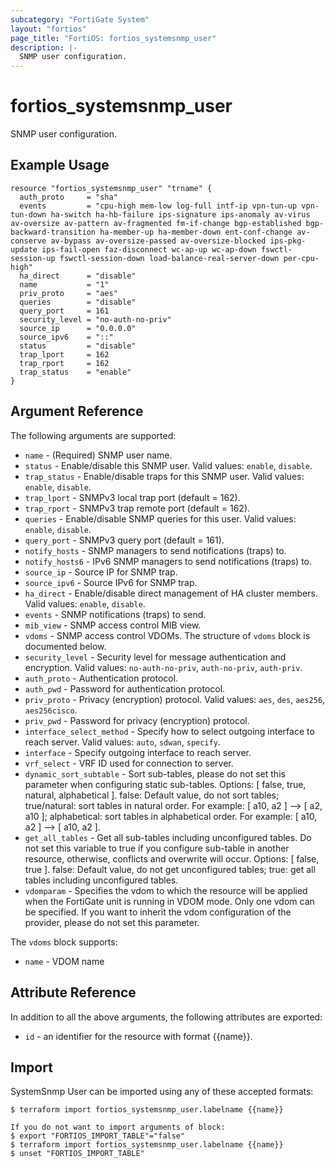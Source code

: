 ```yaml
---
subcategory: "FortiGate System"
layout: "fortios"
page_title: "FortiOS: fortios_systemsnmp_user"
description: |-
  SNMP user configuration.
---
```


# fortios_systemsnmp_user
SNMP user configuration.

## Example Usage

```hcl
resource "fortios_systemsnmp_user" "trname" {
  auth_proto     = "sha"
  events         = "cpu-high mem-low log-full intf-ip vpn-tun-up vpn-tun-down ha-switch ha-hb-failure ips-signature ips-anomaly av-virus av-oversize av-pattern av-fragmented fm-if-change bgp-established bgp-backward-transition ha-member-up ha-member-down ent-conf-change av-conserve av-bypass av-oversize-passed av-oversize-blocked ips-pkg-update ips-fail-open faz-disconnect wc-ap-up wc-ap-down fswctl-session-up fswctl-session-down load-balance-real-server-down per-cpu-high"
  ha_direct      = "disable"
  name           = "1"
  priv_proto     = "aes"
  queries        = "disable"
  query_port     = 161
  security_level = "no-auth-no-priv"
  source_ip      = "0.0.0.0"
  source_ipv6    = "::"
  status         = "disable"
  trap_lport     = 162
  trap_rport     = 162
  trap_status    = "enable"
}
```

## Argument Reference

The following arguments are supported:

* `name` - (Required) SNMP user name.
* `status` - Enable/disable this SNMP user. Valid values: `enable`, `disable`.
* `trap_status` - Enable/disable traps for this SNMP user. Valid values: `enable`, `disable`.
* `trap_lport` - SNMPv3 local trap port (default = 162).
* `trap_rport` - SNMPv3 trap remote port (default = 162).
* `queries` - Enable/disable SNMP queries for this user. Valid values: `enable`, `disable`.
* `query_port` - SNMPv3 query port (default = 161).
* `notify_hosts` - SNMP managers to send notifications (traps) to.
* `notify_hosts6` - IPv6 SNMP managers to send notifications (traps) to.
* `source_ip` - Source IP for SNMP trap.
* `source_ipv6` - Source IPv6 for SNMP trap.
* `ha_direct` - Enable/disable direct management of HA cluster members. Valid values: `enable`, `disable`.
* `events` - SNMP notifications (traps) to send.
* `mib_view` - SNMP access control MIB view.
* `vdoms` - SNMP access control VDOMs. The structure of `vdoms` block is documented below.
* `security_level` - Security level for message authentication and encryption. Valid values: `no-auth-no-priv`, `auth-no-priv`, `auth-priv`.
* `auth_proto` - Authentication protocol.
* `auth_pwd` - Password for authentication protocol.
* `priv_proto` - Privacy (encryption) protocol. Valid values: `aes`, `des`, `aes256`, `aes256cisco`.
* `priv_pwd` - Password for privacy (encryption) protocol.
* `interface_select_method` - Specify how to select outgoing interface to reach server. Valid values: `auto`, `sdwan`, `specify`.
* `interface` - Specify outgoing interface to reach server.
* `vrf_select` - VRF ID used for connection to server.
* `dynamic_sort_subtable` - Sort sub-tables, please do not set this parameter when configuring static sub-tables. Options: [ false, true, natural, alphabetical ]. false: Default value, do not sort tables; true/natural: sort tables in natural order. For example: [ a10, a2 ] --> [ a2, a10 ]; alphabetical: sort tables in alphabetical order. For example: [ a10, a2 ] --> [ a10, a2 ].
* `get_all_tables` - Get all sub-tables including unconfigured tables. Do not set this variable to true if you configure sub-table in another resource, otherwise, conflicts and overwrite will occur. Options: [ false, true ]. false: Default value, do not get unconfigured tables; true: get all tables including unconfigured tables. 
* `vdomparam` - Specifies the vdom to which the resource will be applied when the FortiGate unit is running in VDOM mode. Only one vdom can be specified. If you want to inherit the vdom configuration of the provider, please do not set this parameter.

The `vdoms` block supports:

* `name` - VDOM name


## Attribute Reference

In addition to all the above arguments, the following attributes are exported:
* `id` - an identifier for the resource with format {{name}}.

## Import

SystemSnmp User can be imported using any of these accepted formats:
```
$ terraform import fortios_systemsnmp_user.labelname {{name}}

If you do not want to import arguments of block:
$ export "FORTIOS_IMPORT_TABLE"="false"
$ terraform import fortios_systemsnmp_user.labelname {{name}}
$ unset "FORTIOS_IMPORT_TABLE"
```
